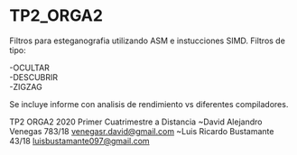 # TP2_ORGA2

Filtros para esteganografia utilizando ASM e instucciones SIMD. Filtros de tipo:

-OCULTAR  
-DESCUBRIR  
-ZIGZAG  

Se incluye informe con analisis de rendimiento vs diferentes compiladores. 

TP2 ORGA2 2020 Primer Cuatrimestre a Distancia 
~David Alejandro Venegas 783/18 venegasr.david@gmail.com
~Luis Ricardo Bustamante 43/18 luisbustamante097@gmail.com 
